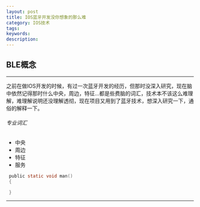 ```yaml
---
layout: post
title: IOS蓝牙开发没你想象的那么难
category: IOS技术
tags:
keywords:
description:
---
```


##	BLE概念
---

 之前在做IOS开发的时候，有过一次蓝牙开发的经历，但那时没深入研究，现在脑中依然记得那时什么中央，周边，特征...都是些费脑的词汇，技术本不该这么难理解，难理解说明还没理解透彻，现在项目又用到了蓝牙技术，想深入研究一下，通俗的解释一下。
 ###### 专业词汇
 * 中央
 * 周边
 * 特征
 * 服务

 ```objective-c
  public static void man()
  {

  }
  ```
---
